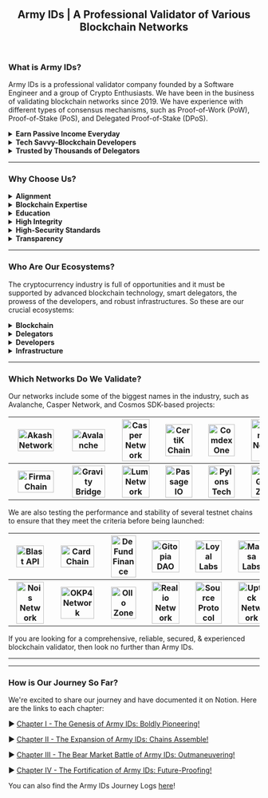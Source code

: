<h2 align="center">Army IDs | A Professional Validator of Various Blockchain Networks</h2>

<br>

### What is Army IDs?

Army IDs is a professional validator company founded by a Software Engineer and a group of Crypto Enthusiasts. We have been in the business of validating blockchain networks since 2019. We have experience with different types of consensus mechanisms, such as Proof-of-Work (PoW), Proof-of-Stake (PoS), and Delegated Proof-of-Stake (DPoS).

<details>
<summary><b>Earn Passive Income Everyday</b></summary>
<p></p>
<p>We offer a service that allows our delegators to earn income while sleeping, traveling, or doing whatever they want.</p>
</details>

<details>
<summary><b>Tech Savvy-Blockchain Developers</b></summary>
<p></p>
<p>We will keep your delegation safe and secure because our developers are always up-to-date on the latest advancements in blockchain technology.</p>
</details>

<details>
<summary><b>Trusted by Thousands of Delegators</b></summary>
<p></p>
<p>Smart delegators around the world have been staking with us because they know we are the best in the business. We take security and reliability seriously, so delegators can rest assured that their investment is in good hands.</p>
</details>

<hr>

### Why Choose Us?

<details>
<summary><b>Alignment</b></summary>
<p></p>
<p>We stake tokens alongside our delegators to have “skin-in-a-game” and to demonstrate our long-term interest in the networks.</p>
</details>

<details>
<summary><b>Blockchain Expertise</b></summary>
<p></p>
<p>We are tech-savvy engineers with a deep technical understanding of different types of consensus mechanisms, such as Proof-of-Work (PoW), Proof-of-Stake (PoS), and Delegated Proof-of-Stake (DPoS).</p>
</details>

<details>
<summary><b>Education</b></summary>
<p></p>
<p>We are here to help delegators navigate the complex world of the PoW, PoS, & DPoS systems. So they can enrich literacy about how these systems work.</p>
</details>

<details>
<summary><b>High Integrity</b></summary>
<p></p>
<p>We act independently with the utmost integrity. We do not tolerate collusion between entities in the ecosystem and will help guard the network against malicious cartels.</p>
</details>

<details>
<summary><b>High-Security Standards</b></summary>
<p></p>
<p>Our infrastructure consists of high-performance servers, enhanced DDoS protection, and would continue to evolve as the network matures.</p>
</details>

<details>
<summary><b>Transparency</b></summary>
<p></p>
<p>We are committed to being transparent about our on-chain governance decision-making as well as our commission change rate schedule.</p>
</details>

<hr>

### Who Are Our Ecosystems?

The cryptocurrency industry is full of opportunities and it must be supported by advanced blockchain technology, smart delegators, the prowess of the developers, and robust infrastructures. So these are our crucial ecosystems:

<details>
<summary><b>Blockchain</b></summary>
<p></p>
<ul>
<li>Delegators will get the staking rewards and it will be paid on time because we are operating under blockchain technology, while we as a staking service provider will get a little amount of commission.</li>
<li>We don’t hold your funds, we leverage blockchain technology to increase the delegators’ trust.</li>
</ul>
</details>

<details>
<summary><b>Delegators</b></summary>
<p></p>
<ul>
<li>Delegators are fully assisted 24/7 by the DevSecOps team so the delegators will have 100% confidence to stake with us.</li>
<li>Our commission rate is lower than 10% and our duty is to maintain the nodes in order to function properly so the delegators will get passive income automatically.</li>
</ul>
</details>

<details>
<summary><b>Developers</b></summary>
<p></p>
<ul>
<li>Our developers have been participating in various testnets and actively having discussions in the forum.</li>
<li>Our developers have more than 10 years of experience, so the delegators don’t need to worry and keep trusting us as the most reliable, trusted, and secured validator.</li>
</ul>
</details>

<details>
<summary><b>Infrastructure</b></summary>
<p></p>
<ul>
<li>We have been serving validation services on various blockchain networks using robust infrastructures.</li>
<li>Our infrastructures are protected by layers of private and public sentries located around the world and can’t be accessed from the outside of our network or any uncredentialed authority.</li>
</ul>
</details>

<hr>

### Which Networks Do We Validate?

Our networks include some of the biggest names in the industry, such as Avalanche, Casper Network, and Cosmos SDK-based projects:

<table>
<tr>
<th align="center"><a href="https://wallet.keplr.app/chains/akash?modal=validator&chain=akashnet-2&validator_address=akashvaloper1lscckv3l204makmgewun4chx3y379esju54c4q"><img src='https://armyids.com/wp-content/uploads/2020/11/Akash-Network-120x120.png' width="87.5%" height="87.5%" alt='Akash Network'></a></th>
<th align="center"><a href="https://avascan.info/staking/validator/NodeID-3wd8cyGCDmhuoZYWmNDab2FhAVpnKYKJE"><img src='https://armyids.com/wp-content/uploads/2020/11/Avalanche-120x120.png' width="87.5%" height="87.5%" alt='Avalanche'></a></th>
<th align="center"><a href="https://cspr.live/delegate-stake?validatorPublicKey=011907bc6fa90ccb8cacc150170b87.57b3dd97a96fc029b515365141d1e5d4f7983"><img src='https://armyids.com/wp-content/uploads/2022/11/Casper-Network-120x120.png' width="87.5%" height="87.5%" alt='Casper Network'></a></th>
<th align="center"><a href="https://wallet.keplr.app/chains/certik?modal=validator&chain=shentu-2.2&validator_address=certikvaloper176x7ljeyxx2cevmp7uayaz9qcx37nwjj7a902f"><img src='https://armyids.com/wp-content/uploads/2022/11/CertiK-Chain-120x120.png' width="87.5%" height="87.5%" alt='CertiK Chain'></a></th>
<th align="center"><a href="https://ezstaking.tools/comdex/validators/comdexvaloper1d3udpaanu3tesn8xjsh5er6xs2fhtql42edz2k"><img src='https://armyids.com/wp-content/uploads/2022/11/Comdex-One-120x120.png' width="87.5%" height="87.5%" alt='Comdex One'></a></th>
<th align="center"><a href="https://ezstaking.tools/desmos/validators/desmosvaloper1xn9cazyx6u9agcwcceuahgjsrnu4y30wrmstjs"><img src='https://armyids.com/wp-content/uploads/2022/11/Desmos-Network-120x120.png' width="87.5%" height="87.5%" alt='Desmos Network'></a></th>
</tr>
<tr>
<th align="center"><a href="https://station.firmachain.io/staking/validators/firmavaloper1fhx3c0u4ercg9c3sl3pl42sa0vauckfgwv2rq6"><img src='https://armyids.com/wp-content/uploads/2022/03/FirmaChain-120x120.png' width="87.5%" height="87.5%" alt='FirmaChain'></a></th>
<th align="center"><a href="https://wallet.keplr.app/chains/gravity-bridge?modal=validator&chain=gravity-bridge-3&validator_address=gravityvaloper12c58fyprndjdyrh4kccpv9qmtx8qaffg22m2as"><img src='https://armyids.com/wp-content/uploads/2022/11/Gravity-Bridge-120x120.png' width="87.5%" height="87.5%" alt='Gravity Bridge'></a></th>
<th align="center"><a href="https://wallet.lum.network/staking"><img src='https://armyids.com/wp-content/uploads/2022/11/Lum-Network-120x120.png' width="87.5%" height="87.5%" alt='Lum Network'></a></th>
<th align="center"><a href="https://www.mintscan.io/passage/validators/pasgvaloper12malnvcwd5lw02pznqvf384kz8t9da3xx4lzyd"><img src='https://armyids.com/wp-content/uploads/2022/12/Passage-IO-120x120.png' width="87.5%" height="87.5%" alt='Passage IO'></a></th>
<th align="center"><a href="https://pylons.explorers.guru/validator/pylovaloper1ck7s2t86rc3ww7208auk69daw3lv0cgp03yey0"><img src='https://armyids.com/wp-content/uploads/2022/12/Pylons-Tech-120x120.png' width="87.5%" height="87.5%" alt='Pylons Tech'></a></th>
<th align="center"><a href="https://wallet.keplr.app/chains/stargaze?modal=validator&chain=stargaze-1&validator_address=starsvaloper16x8thpydgpsfxtzjljqyvtm8a6pkk8ggl64qr5"><img src='https://armyids.com/wp-content/uploads/2022/11/StarGaze-Zone-120x120.png' width="87.5%" height="87.5%" alt='StarGaze Zone'></a></th>
</tr>
</table>

We are also testing the performance and stability of several testnet chains to ensure that they meet the criteria before being launched:

<table>
<tr>
<th align="center"><a href="https://blastapi.io"><img src='https://armyids.com/wp-content/uploads/2022/12/Blast-API-120x120.png' width="87.5%" height="87.5%" alt='Blast API'></a></th>
<th align="center"><a href="https://explorer.kjnodes.com/cardchain/staking/ccvaloper13h9d5z77sfksv6uweheg38669g270puzccnr5c"><img src='https://armyids.com/wp-content/uploads/2022/12/Crowd-Control-Network-120x120.png' width="87.5%" height="87.5%" alt='CardChain'></a></th>
<th align="center"><a href="https://defund.explorers.guru/validator/defundvaloper1kx55rh837zz05azr8krdmr25pugcxlyq99h9r6"><img src='https://armyids.com/wp-content/uploads/2022/12/DeFund-Finance-120x120.png' width="87.5%" height="87.5%" alt='DeFund Finance'></a></th>
<th align="center"><a href="https://explorer.gitopia.com/validators/gitopiavaloper163r9e3zm8namt67h8zw64qkxcw6qvpa69g666e"><img src='https://armyids.com/wp-content/uploads/2022/12/Gitopia-DAO-120x120.png' width="87.5%" height="87.5%" alt='Gitopia DAO'></a></th>
<th align="center"><a href="https://ping-pub.joinloyal.io/loyal/staking/loyalvaloper1mqkxhhayjq40t689chhnw6dksk45cgv65xn6l7"><img src='https://armyids.com/wp-content/uploads/2022/12/Loyal-Labs-120x120.png' width="87.5%" height="87.5%" alt='Loyal Labs'></a></th>
<th align="center"><a href="https://paranormal-brothers.com/massa/"><img src='https://armyids.com/wp-content/uploads/2022/12/Massa-Labs-120x120.png' width="87.5%" height="87.5%" alt='Massa Labs'></a></th>
</tr>
<tr>
<th align="center"><a href="https://explorer.secardnode.com/nois/staking/noisvaloper1zjryufj7x9pgrrpwr6ut3tqn36hfe0u84zd0ec"><img src='https://armyids.com/wp-content/uploads/2022/12/Nois-Network-120x120.png' width="87.5%" height="87.5%" alt='Nois Network'></a></th>
<th align="center"><a href="https://okp4.explorers.guru/validator/okp4valoper1u6vp630kpjpxqp2p6xwagtlkzq58tw3zg272ka"><img src='https://armyids.com/wp-content/uploads/2022/12/OKP4-Network-120x120.png' width="87.5%" height="87.5%" alt='OKP4 Network'></a></th>
<th align="center"><a href="https://ollo.explorers.guru/validator/ollovaloper1lwpw476q9zduk47ppw4ljc4yu9hmdhksq4rsnp"><img src='https://armyids.com/wp-content/uploads/2022/12/Ollo-Zone-120x120.png' width="87.5%" height="87.5%" alt='Ollo Zone'></a></th>
<th align="center"><a href="https://explorer.nodestake.top/realio-testnet/staking/realiovaloper14ntyemhf756kfaq7cfpq3jk6fywsk3y69nlvra"><img src='https://armyids.com/wp-content/uploads/2022/12/Realio-Network-120x120.png' width="87.5%" height="87.5%" alt='Realio Network'></a></th>
<th align="center"><a href="https://explorer.stavr.tech/source/staking/sourcevaloper1h0f38wthmufujye0f7g5xrrpvtx7j2e9uf3gk0"><img src='https://armyids.com/wp-content/uploads/2022/12/Source-Protocol-120x120.png' width="87.5%" height="87.5%" alt='Source Protocol'></a></th>
<th align="center"><a href="https://explorer.testnet.uptick.network/uptick-network-testnet/staking/uptickvaloper1wl47xc60ngaglls244m03p6lwep4ssgjqkjq9r"><img src='https://armyids.com/wp-content/uploads/2022/12/Uptick-Network-120x120.png' width="87.5%" height="87.5%" alt='Uptick Network'></a></th>
</tr>
</table>

If you are looking for a comprehensive, reliable, secured, & experienced blockchain validator, then look no further than Army IDs.

<hr>
<hr>

### How is Our Journey So Far?

We're excited to share our journey and have documented it on Notion. Here are the links to each chapter:

▶ [Chapter I - The Genesis of Army IDs: Boldly Pioneering!](https://bit.ly/armyids_genesis_2020)

▶ [Chapter II - The Expansion of Army IDs: Chains Assemble!](https://bit.ly/armyids_expansion_2021)

▶ [Chapter III - The Bear Market Battle of Army IDs: Outmaneuvering!](https://bit.ly/armyids_bearish_2022)

▶ [Chapter IV - The Fortification of Army IDs: Future-Proofing!](https://bit.ly/armyids_fortification_2023)

You can also find the Army IDs Journey Logs [here](https://bit.ly/armyids_journey_logs)!
